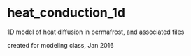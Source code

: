 # heat_conduction_1d
1D model of heat diffusion in permafrost, and associated files

created for modeling class, Jan 2016
